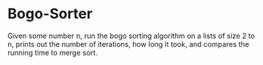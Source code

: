 # Bogo-Sorter
Given some number n, run the bogo sorting algorithm on a lists of size 2 to n, prints out the number of iterations, how long it took, and compares the running time to merge sort.
